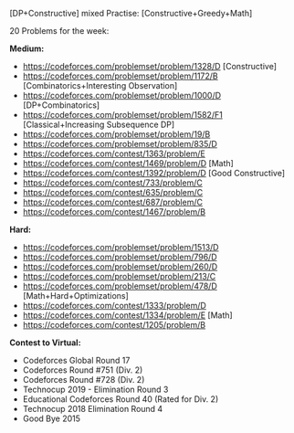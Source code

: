 [DP+Constructive] mixed Practise: [Constructive+Greedy+Math]

20 Problems for the week: 

**Medium:**

* https://codeforces.com/problemset/problem/1328/D [Constructive]
* https://codeforces.com/problemset/problem/1172/B [Combinatorics+Interesting Observation]
* https://codeforces.com/problemset/problem/1000/D [DP+Combinatorics]
* https://codeforces.com/problemset/problem/1582/F1 [Classical+Increasing Subsequence DP]
* https://codeforces.com/problemset/problem/19/B
* https://codeforces.com/problemset/problem/835/D
* https://codeforces.com/contest/1363/problem/E
* https://codeforces.com/contest/1469/problem/D [Math]
* https://codeforces.com/contest/1392/problem/D [Good Constructive]
* https://codeforces.com/contest/733/problem/C
* https://codeforces.com/contest/635/problem/C
* https://codeforces.com/contest/687/problem/C
* https://codeforces.com/contest/1467/problem/B

**Hard:**

* https://codeforces.com/problemset/problem/1513/D
* https://codeforces.com/problemset/problem/796/D
* https://codeforces.com/problemset/problem/260/D
* https://codeforces.com/problemset/problem/213/C
* https://codeforces.com/problemset/problem/478/D [Math+Hard+Optimizations]
* https://codeforces.com/contest/1333/problem/D
* https://codeforces.com/contest/1334/problem/E [Math]
* https://codeforces.com/contest/1205/problem/B

**Contest to Virtual:**

* Codeforces Global Round 17
* Codeforces Round #751 (Div. 2)
* Codeforces Round #728 (Div. 2)
* Technocup 2019 - Elimination Round 3
* Educational Codeforces Round 40 (Rated for Div. 2)
* Technocup 2018 Elimination Round 4
* Good Bye 2015
